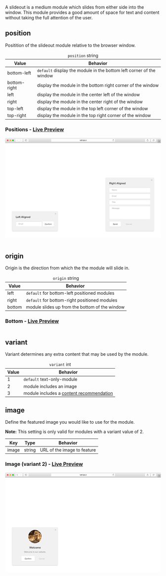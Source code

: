 A slideout is a medium module which slides from either side into the window. This module provides a good amount of space for text and content without taking the full attention of the user.

## position

Positition of the slideout module relative to the browser window.

<table>
  <thead>
    <tr>
      <td colspan="2" align="center"><code>position</code> string</td>
    </tr>
    <tr>
      <th>Value</th>
      <th>Behavior</th>
    </tr>
  </thead>
  
  <tr>
    <td>bottom-left</td>
    <td><code>default</code> display the module in the bottom left corner of the window</td>
  </tr>
  <tr>
    <td>bottom-right</td>
    <td>display the module in the bottom right corner of the window</td>
  </tr>
  <tr>
    <td>left</td>
    <td>display the module in the center left of the window</td>
  </tr>
  <tr>
    <td>right</td>
    <td>display the module in the center right of the window</td>
  </tr>
  <tr>
    <td>top-left</td>
    <td>display the module in the top left corner of the window</td>
  </tr>
  <tr>
    <td>top-right</td>
    <td>display the module in the top right corner of the window</td>
  </tr>
</table>


<h3>Positions - <a href="../../examples/preview/layouts/slideout/positions.html" target="_blank">Live Preview</a></h3>

![Position Slideout Modules](../examples/img/layouts/slideout/positions.png)

<pre data-src="../../examples/src/layouts/slideout/positions.js"></pre>


## origin

Origin is the direction from which the the module will slide in.

<table>
  <thead>
    <tr>
      <td colspan="2" align="center"><code>origin</code> string</td>
    </tr>
    <tr>
      <th>Value</th>
      <th>Behavior</th>
    </tr>
  </thead>
  
  <tr>
    <td>left</td>
    <td><code>default</code> for bottom-left positioned modules</td>
  </tr>
  <tr>
    <td>right</td>
    <td><code>default</code> for bottom-right positioned modules</td>
  </tr>
  <tr>
    <td>bottom</td>
    <td>module slides up from the bottom of the window</td>
  </tr>
</table>


<h3>Bottom - <a href="../../examples/preview/layouts/slideout/origin.html" target="_blank">Live Preview</a></h3>

<pre data-src="../../examples/src/layouts/slideout/origin.js"></pre>


## variant

Variant determines any extra content that may be used by the module.

<table>
  <thead>
    <tr>
      <td colspan="2" align="center"><code>variant</code> int</td>
    </tr>
    <tr>
      <th>Value</th>
      <th>Behavior</th>
    </tr>
  </thead>
  
  <tr>
    <td>1</td>
    <td><code>default</code> text-only-module</td>
  </tr>
  <tr>
    <td>2</td>
    <td>module includes an image</td>
  </tr>
  <tr>
    <td>3</td>
    <td>module includes a <a href="../../content_recommend">content recommendation</a></td>
  </tr>
</table>

## image

Define the featured image you would like to use for the module.

**Note:** This setting is only valid for modules with a variant value of 2.

<table>
  <thead>
    <tr>
      <th>Key</th>
      <th>Type</th>
      <th>Behavior</th>
    </tr>
  </thead>
  
  <tr>
    <td>image</td>
    <td>string</td>
    <td>URL of the image to feature</td>
  </tr>
</table>

<h3>Image (variant 2) - <a href="../../examples/preview/layouts/slideout/image.html" target="_blank">Live Preview</a></h3>

![Image Slideout Module](../examples/img/layouts/slideout/image.png)

<pre data-src="../../examples/src/layouts/slideout/image.js"></pre>
